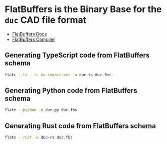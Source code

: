 
# FlatBuffers is the Binary Base for the `duc` CAD file format

- [FlatBuffers Docs](https://flatbuffers.dev)
- [FlatBuffers Compiler](https://flatbuffers.ar.je/)


## Generating TypeScript code from FlatBuffers schema
```sh
flatc --ts --ts-no-import-ext -o duc-ts duc.fbs
```

## Generating Python code from FlatBuffers schema
```sh
flatc --python -o duc-py duc.fbs
```

## Generating Rust code from FlatBuffers schema
```sh
flatc --rust -o duc-rs duc.fbs
```